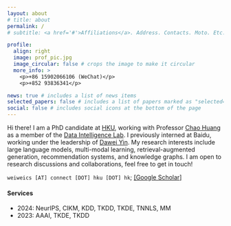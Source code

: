 ```yaml
---
layout: about
# title: about
permalink: /
# subtitle: <a href='#'>Affiliations</a>. Address. Contacts. Moto. Etc.

profile:
  align: right
  image: prof_pic.jpg
  image_circular: false # crops the image to make it circular
  more_info: >
    <p>+86 15902066106 (WeChat)</p>
    <p>+852 93836341</p>

news: true # includes a list of news items
selected_papers: false # includes a list of papers marked as "selected={true}"
social: false # includes social icons at the bottom of the page
---
```


Hi there!  I am a PhD candidate at [HKU](https://hku.hk/), working with Professor [Chao Huang](https://scholar.google.com/citations?hl=en&user=Zkv9FqwAAAAJ&view_op=list_works&sortby=pubdate) as a member of the [Data Intelligence Lab](https://sites.google.com/view/chaoh). I previously interned at Baidu, working under the leadership of [Dawei Yin](https://www.yindawei.com/). My research interests include large language models, multi-modal learning, retrieval-augmented generation, recommendation systems, and knowledge graphs. I am open to research discussions and collaborations, feel free to get in touch!

`weiweics [AT] connect [DOT] hku [DOT] hk`;   [[Google Scholar]](https://scholar.google.com/citations?user=VE5F0GIAAAAJ&hl=zh-CN)




#### Services
* 2024: NeurIPS, CIKM, KDD, TKDD, TKDE, TNNLS, MM
* 2023: AAAI, TKDE, TKDD 
